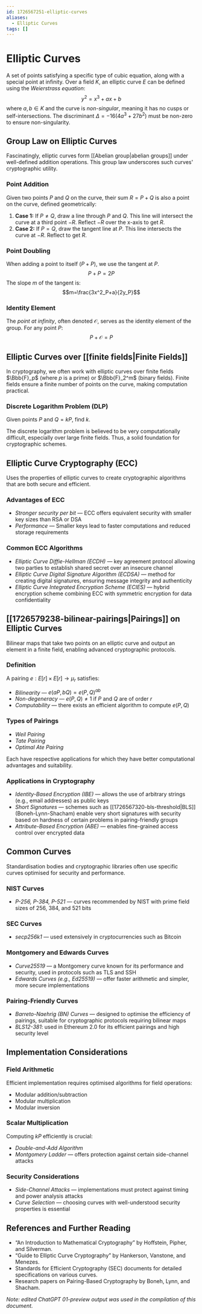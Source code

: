 ```yaml
---
id: 1726567251-elliptic-curves
aliases:
  - Elliptic Curves
tags: []
---
```


# Elliptic Curves
A set of points satisfying a specific type of cubic equation, along with a special point at infinity. Over a field $K$, an elliptic curve $E$ can be defined using the *Weierstrass equation*:
$$y^2=x^3+ax+b$$
where $a,b\in K$ and the curve is *non-singular*, meaning it has no cusps or self-intersections. The discriminant $\Delta=-16(4a^3+27b^2)$ must be non-zero to ensure non-singularity.

## Group Law on Elliptic Curves
Fascinatingly, elliptic curves form [[Abelian group|abelian groups]] under well-defined addition operations. This group law underscores such curves' cryptographic utility.

### Point Addition
Given two points $P$ and $Q$ on the curve, their sum $R=P+Q$ is also a point on the curve, defined geometrically:
1. **Case 1:** If $P\neq Q$, draw a line through $P$ and $Q$. This line will intersect the curve at a third point $-R$. Reflect $-R$ over the x-axis to get $R$.
2. **Case 2:** If $P=Q$, draw the tangent line at $P$. This line intersects the curve at $-R$. Reflect to get $R$.

### Point Doubling
When adding a point to itself $(P+P)$, we use the tangent at $P$.
$$P+P=2P$$
The slope $m$ of the tangent is:
$$m=\frac{3x^2_P+a}{2y_P}$$

### Identity Element
The *point at infinity*, often denoted $\mathcal{O}$, serves as the identity element of the group. For any point $P$:
$$P+\mathcal{O}=P$$

## Elliptic Curves over [[finite fields|Finite Fields]]
In cryptography, we often work with elliptic curves over finite fields $\Bbb{F}_p$ (where $p$ is a prime) or $\Bbb{F}_2^m$ (binary fields). Finite fields ensure a finite number of points on the curve, making computation practical.

### Discrete Logarithm Problem (DLP)
Given points $P$ and $Q=kP$, find $k$.

The discrete logarithm problem is believed to be very computationally difficult, especially over large finite fields. Thus, a solid foundation for cryptographic schemes.

## Elliptic Curve Cryptography (ECC)
Uses the properties of elliptic curves to create cryptographic algorithms that are both secure and efficient.

### Advantages of ECC
- *Stronger security per bit* — ECC offers equivalent security with smaller key sizes than RSA or DSA
- *Performance* — Smaller keys lead to faster computations and reduced storage requirements

### Common ECC Algorithms
- *Elliptic Curve Diffie-Hellman (ECDH)* — key agreement protocol allowing two parties to establish shared secret over an insecure channel
- *Elliptic Curve Digital Signature Algorithm (ECDSA)* — method for creating digital signatures, ensuring message integrity and authenticity
- *Elliptic Curve Integrated Encryption Scheme (ECIES)* — hybrid encryption scheme combining ECC with symmetric encryption for data confidentiality

## [[1726579238-bilinear-pairings|Pairings]] on Elliptic Curves
Bilinear maps that take two points on an elliptic curve and output an element in a finite field, enabling advanced cryptographic protocols.

### Definition
A pairing $e:E[r]\times E[r]\rightarrow\mu_r$ satisfies:
- *Bilinearity* — $e(aP,bQ)=e(P,Q)^{ab}$
- *Non-degeneracy* — $e(P,Q)\neq 1$ if $P$ and $Q$ are of order $r$
- *Computability* — there exists an efficient algorithm to compute $e(P,Q)$

### Types of Pairings
- *Weil Pairing*
- *Tate Pairing*
- *Optimal Ate Pairing*

Each have respective applications for which they have better computational advantages and suitability.

### Applications in Cryptography
- *Identity-Based Encryption (IBE)* — allows the use of arbitrary strings (e.g., email addresses) as public keys
- *Short Signatures* — schemes such as [[1726567320-bls-threshold|BLS]] (Boneh-Lynn-Shacham) enable very short signatures with security based on hardness of certain problems in pairing-friendly groups
- *Attribute-Based Encryption (ABE)* — enables fine-grained access control over encrypted data

## Common Curves
Standardisation bodies and cryptographic libraries often use specific curves optimised for security and performance.

### NIST Curves
- *P-256, P-384, P-521* — curves recommended by NIST with prime field sizes of 256, 384, and 521 bits

### SEC Curves
- *secp256k1* — used extensively in cryptocurrencies such as Bitcoin

### Montgomery and Edwards Curves
- *Curve25519* — a Montgomery curve known for its performance and security, used in protocols such as TLS and SSH
- *Edwards Curves (e.g., Ed25519)* — offer faster arithmetic and simpler, more secure implementations

### Pairing-Friendly Curves
- *Barreto-Naehrig (BN) Curves* — designed to optimise the efficiency of pairings, suitable for cryptographic protocols requiring bilinear maps
- *BLS12-381*: used in Ethereum 2.0 for its efficient pairings and high security level

## Implementation Considerations
### Field Arithmetic
Efficient implementation requires optimised algorithms for field operations:
- Modular addition/subtraction
- Modular multiplication
- Modular inversion

### Scalar Multiplication
Computing $kP$ efficiently is crucial:
- *Double-and-Add Algorithm*
- *Montgomery Ladder* — offers protection against certain side-channel attacks

### Security Considerations
- *Side-Channel Attacks* — implementations must protect against timing and power analysis attacks
- *Curve Selection* — choosing curves with well-understood security properties is essential

## References and Further Reading
- “An Introduction to Mathematical Cryptography” by Hoffstein, Pipher, and Silverman.
- “Guide to Elliptic Curve Cryptography” by Hankerson, Vanstone, and Menezes.
- Standards for Efficient Cryptography (SEC) documents for detailed specifications on various curves.
- Research papers on Pairing-Based Cryptography by Boneh, Lynn, and Shacham.

*Note: edited ChatGPT 01-preview output was used in the compilation of this document.*
